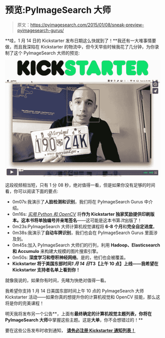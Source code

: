 # 预览:PyImageSearch 大师

> 原文：<https://pyimagesearch.com/2015/01/08/sneak-preview-pyimagesearch-gurus/>

**哇，1 月 14 日的 Kickstarter 发布日期这么快就到了！**我还有一大堆事情要做，而且我深陷在 Kickstarter 的物流中，但今天早些时候我花了几分钟，为你录制了这个 PyImageSearch 大师的预览:

[![vimeo_sneak_preview](img/227c7ad6b3cf8e1a94da06e162c16fe9.png)](http://vimeo.com/115855694)

这段视频相当短，只有 1 分 08 秒，绝对值得一看，但是如果你没有足够的时间看，你可以阅读下面的要点:

*   0m07s:我演示了**人脸检测和识别**，我们将在 PyImageSearch Gurus 中介绍。
*   0m16s: [*实用 Python 和 OpenCV*](https://pyimagesearch.com/practical-python-opencv/) 将**作为 Kickstarter 独家奖励提供印刷版本。**这本书将**单独编号并亲笔签名**——这可能是这本书第*次*出版了！
*   0m23s:PyImageSearch 大师计算机视觉课程将 **6-8 个月**和**完全自定进度**。
*   0m38s:我演示了**自动车牌识别**，我们也会在 PyImageSearch Gurus 里面涉及到。
*   0m45s:加入 PyImageSearch 大师们的行列，利用 **Hadoop、Elasticsearch 和 Accumulo** 来构建大规模的图片搜索引擎。
*   0m50s: **深度学习和卷积神经网络**。是的，他们也会被覆盖。
*   **Kickstarter 将于美国东部时间*1 月 14 日*T3【上午 10 点】上线——我希望在 Kickstarter 支持者名单上看到你！**

就像我说的，如果你有时间，先睹为快绝对值得一看。

我希望你支持 1 月 14 日美国东部时间上午 10 点的 PyImageSearch 大师 Kickstarter 活动——如果你真的想提升你的计算机视觉和 OpenCV 技能，那么这将是你的完美课程！

明天我将发布另一个公告**，上面有**最终确定的计算机视觉主题列表，你将在 PyImageSearch 大师**中掌握这些主题。这是**大单**，你不会想错过的！**

要在这些公告发布时收到通知， **[请务必注册 Kickstarter 通知列表！](https://www.getdrip.com/forms/3607544/submissions/new)**
